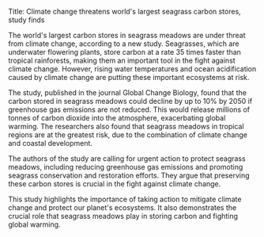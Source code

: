 Title: Climate change threatens world's largest seagrass carbon stores, study finds

The world's largest carbon stores in seagrass meadows are under threat from climate change, according to a new study. Seagrasses, which are underwater flowering plants, store carbon at a rate 35 times faster than tropical rainforests, making them an important tool in the fight against climate change. However, rising water temperatures and ocean acidification caused by climate change are putting these important ecosystems at risk.

The study, published in the journal Global Change Biology, found that the carbon stored in seagrass meadows could decline by up to 10% by 2050 if greenhouse gas emissions are not reduced. This would release millions of tonnes of carbon dioxide into the atmosphere, exacerbating global warming. The researchers also found that seagrass meadows in tropical regions are at the greatest risk, due to the combination of climate change and coastal development.

The authors of the study are calling for urgent action to protect seagrass meadows, including reducing greenhouse gas emissions and promoting seagrass conservation and restoration efforts. They argue that preserving these carbon stores is crucial in the fight against climate change.

This study highlights the importance of taking action to mitigate climate change and protect our planet's ecosystems. It also demonstrates the crucial role that seagrass meadows play in storing carbon and fighting global warming.
